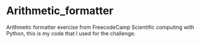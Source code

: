 # Arithmetic_formatter
Arithmetic formatter exercise from FreecodeCamp Scientific computing with Python, this is my code that I used for the challenge.
